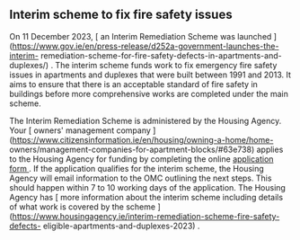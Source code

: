 ##  Interim scheme to fix fire safety issues

On 11 December 2023, [ an Interim Remediation Scheme was launched
](https://www.gov.ie/en/press-release/d252a-government-launches-the-interim-
remediation-scheme-for-fire-safety-defects-in-apartments-and-duplexes/) . The
interim scheme funds work to fix emergency fire safety issues in apartments
and duplexes that were built between 1991 and 2013. It aims to ensure that
there is an acceptable standard of fire safety in buildings before more
comprehensive works are completed under the main scheme.

The Interim Remediation Scheme is administered by the Housing Agency. Your [
owners' management company
](https://www.citizensinformation.ie/en/housing/owning-a-home/home-
owners/management-companies-for-apartment-blocks/#63e738) applies to the
Housing Agency for funding by completing the online [ application form
](https://survey.zohopublic.eu/zs/tTBj2w) . If the application qualifies for
the interim scheme, the Housing Agency will email information to the OMC
outlining the next steps. This should happen within 7 to 10 working days of
the application. The Housing Agency has [ more information about the interim
scheme including details of what work is covered by the scheme
](https://www.housingagency.ie/interim-remediation-scheme-fire-safety-defects-
eligible-apartments-and-duplexes-2023) .
